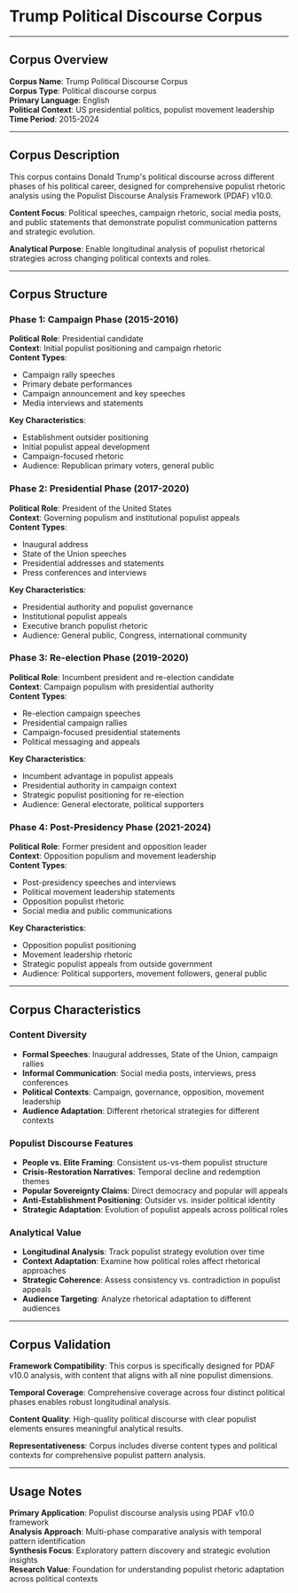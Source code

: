 # Trump Political Discourse Corpus

---

## Corpus Overview

**Corpus Name**: Trump Political Discourse Corpus  
**Corpus Type**: Political discourse corpus  
**Primary Language**: English  
**Political Context**: US presidential politics, populist movement leadership  
**Time Period**: 2015-2024  

---

## Corpus Description

This corpus contains Donald Trump's political discourse across different phases of his political career, designed for comprehensive populist rhetoric analysis using the Populist Discourse Analysis Framework (PDAF) v10.0.

**Content Focus**: Political speeches, campaign rhetoric, social media posts, and public statements that demonstrate populist communication patterns and strategic evolution.

**Analytical Purpose**: Enable longitudinal analysis of populist rhetorical strategies across changing political contexts and roles.

---

## Corpus Structure

### **Phase 1: Campaign Phase (2015-2016)**
**Political Role**: Presidential candidate  
**Context**: Initial populist positioning and campaign rhetoric  
**Content Types**:
- Campaign rally speeches
- Primary debate performances  
- Campaign announcement and key speeches
- Media interviews and statements

**Key Characteristics**: 
- Establishment outsider positioning
- Initial populist appeal development
- Campaign-focused rhetoric
- Audience: Republican primary voters, general public

### **Phase 2: Presidential Phase (2017-2020)**
**Political Role**: President of the United States  
**Context**: Governing populism and institutional populist appeals  
**Content Types**:
- Inaugural address
- State of the Union speeches
- Presidential addresses and statements
- Press conferences and interviews

**Key Characteristics**:
- Presidential authority and populist governance
- Institutional populist appeals
- Executive branch populist rhetoric
- Audience: General public, Congress, international community

### **Phase 3: Re-election Phase (2019-2020)**
**Political Role**: Incumbent president and re-election candidate  
**Context**: Campaign populism with presidential authority  
**Content Types**:
- Re-election campaign speeches
- Presidential campaign rallies
- Campaign-focused presidential statements
- Political messaging and appeals

**Key Characteristics**:
- Incumbent advantage in populist appeals
- Presidential authority in campaign context
- Strategic populist positioning for re-election
- Audience: General electorate, political supporters

### **Phase 4: Post-Presidency Phase (2021-2024)**
**Political Role**: Former president and opposition leader  
**Context**: Opposition populism and movement leadership  
**Content Types**:
- Post-presidency speeches and interviews
- Political movement leadership statements
- Opposition populist rhetoric
- Social media and public communications

**Key Characteristics**:
- Opposition populist positioning
- Movement leadership rhetoric
- Strategic populist appeals from outside government
- Audience: Political supporters, movement followers, general public

---

## Corpus Characteristics

### **Content Diversity**
- **Formal Speeches**: Inaugural addresses, State of the Union, campaign rallies
- **Informal Communication**: Social media posts, interviews, press conferences
- **Political Contexts**: Campaign, governance, opposition, movement leadership
- **Audience Adaptation**: Different rhetorical strategies for different contexts

### **Populist Discourse Features**
- **People vs. Elite Framing**: Consistent us-vs-them populist structure
- **Crisis-Restoration Narratives**: Temporal decline and redemption themes
- **Popular Sovereignty Claims**: Direct democracy and popular will appeals
- **Anti-Establishment Positioning**: Outsider vs. insider political identity
- **Strategic Adaptation**: Evolution of populist appeals across political roles

### **Analytical Value**
- **Longitudinal Analysis**: Track populist strategy evolution over time
- **Context Adaptation**: Examine how political roles affect rhetorical approaches
- **Strategic Coherence**: Assess consistency vs. contradiction in populist appeals
- **Audience Targeting**: Analyze rhetorical adaptation to different audiences

---

## Corpus Validation

**Framework Compatibility**: This corpus is specifically designed for PDAF v10.0 analysis, with content that aligns with all nine populist dimensions.

**Temporal Coverage**: Comprehensive coverage across four distinct political phases enables robust longitudinal analysis.

**Content Quality**: High-quality political discourse with clear populist elements ensures meaningful analytical results.

**Representativeness**: Corpus includes diverse content types and political contexts for comprehensive populist pattern analysis.

---

## Usage Notes

**Primary Application**: Populist discourse analysis using PDAF v10.0 framework  
**Analysis Approach**: Multi-phase comparative analysis with temporal pattern identification  
**Synthesis Focus**: Exploratory pattern discovery and strategic evolution insights  
**Research Value**: Foundation for understanding populist rhetoric adaptation across political contexts

